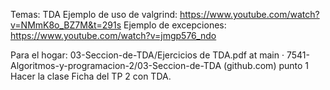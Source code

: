Temas: 
TDA
Ejemplo de uso de valgrind: https://www.youtube.com/watch?v=NMmK8o_BZ7M&t=291s
Ejemplo de excepciones: https://www.youtube.com/watch?v=jmgp576_ndo

Para el hogar:
03-Seccion-de-TDA/Ejercicios de TDA.pdf at main · 7541-Algoritmos-y-programacion-2/03-Seccion-de-TDA (github.com) punto 1
Hacer la clase Ficha del TP 2 con TDA.
